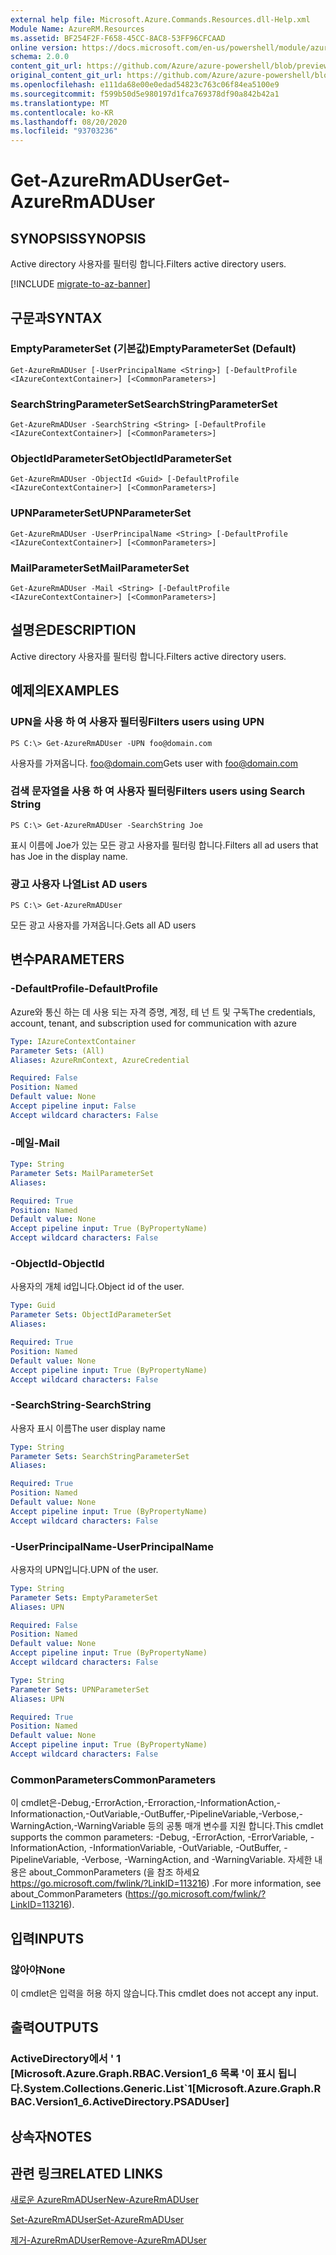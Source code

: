 ```yaml
---
external help file: Microsoft.Azure.Commands.Resources.dll-Help.xml
Module Name: AzureRM.Resources
ms.assetid: BF254F2F-F658-45CC-8AC8-53FF96CFCAAD
online version: https://docs.microsoft.com/en-us/powershell/module/azurerm.resources/get-azurermaduser
schema: 2.0.0
content_git_url: https://github.com/Azure/azure-powershell/blob/preview/src/ResourceManager/Resources/Commands.Resources/help/Get-AzureRmADUser.md
original_content_git_url: https://github.com/Azure/azure-powershell/blob/preview/src/ResourceManager/Resources/Commands.Resources/help/Get-AzureRmADUser.md
ms.openlocfilehash: e111da68e00e0edad54823c763c06f84ea5100e9
ms.sourcegitcommit: f599b50d5e980197d1fca769378df90a842b42a1
ms.translationtype: MT
ms.contentlocale: ko-KR
ms.lasthandoff: 08/20/2020
ms.locfileid: "93703236"
---
```

# <span data-ttu-id="17ffa-101">Get-AzureRmADUser</span><span class="sxs-lookup"><span data-stu-id="17ffa-101">Get-AzureRmADUser</span></span>

## <span data-ttu-id="17ffa-102">SYNOPSIS</span><span class="sxs-lookup"><span data-stu-id="17ffa-102">SYNOPSIS</span></span>
<span data-ttu-id="17ffa-103">Active directory 사용자를 필터링 합니다.</span><span class="sxs-lookup"><span data-stu-id="17ffa-103">Filters active directory users.</span></span>

[!INCLUDE [migrate-to-az-banner](../../includes/migrate-to-az-banner.md)]

## <span data-ttu-id="17ffa-104">구문과</span><span class="sxs-lookup"><span data-stu-id="17ffa-104">SYNTAX</span></span>

### <span data-ttu-id="17ffa-105">EmptyParameterSet (기본값)</span><span class="sxs-lookup"><span data-stu-id="17ffa-105">EmptyParameterSet (Default)</span></span>
```
Get-AzureRmADUser [-UserPrincipalName <String>] [-DefaultProfile <IAzureContextContainer>] [<CommonParameters>]
```

### <span data-ttu-id="17ffa-106">SearchStringParameterSet</span><span class="sxs-lookup"><span data-stu-id="17ffa-106">SearchStringParameterSet</span></span>
```
Get-AzureRmADUser -SearchString <String> [-DefaultProfile <IAzureContextContainer>] [<CommonParameters>]
```

### <span data-ttu-id="17ffa-107">ObjectIdParameterSet</span><span class="sxs-lookup"><span data-stu-id="17ffa-107">ObjectIdParameterSet</span></span>
```
Get-AzureRmADUser -ObjectId <Guid> [-DefaultProfile <IAzureContextContainer>] [<CommonParameters>]
```

### <span data-ttu-id="17ffa-108">UPNParameterSet</span><span class="sxs-lookup"><span data-stu-id="17ffa-108">UPNParameterSet</span></span>
```
Get-AzureRmADUser -UserPrincipalName <String> [-DefaultProfile <IAzureContextContainer>] [<CommonParameters>]
```

### <span data-ttu-id="17ffa-109">MailParameterSet</span><span class="sxs-lookup"><span data-stu-id="17ffa-109">MailParameterSet</span></span>
```
Get-AzureRmADUser -Mail <String> [-DefaultProfile <IAzureContextContainer>] [<CommonParameters>]
```

## <span data-ttu-id="17ffa-110">설명은</span><span class="sxs-lookup"><span data-stu-id="17ffa-110">DESCRIPTION</span></span>
<span data-ttu-id="17ffa-111">Active directory 사용자를 필터링 합니다.</span><span class="sxs-lookup"><span data-stu-id="17ffa-111">Filters active directory users.</span></span>

## <span data-ttu-id="17ffa-112">예제의</span><span class="sxs-lookup"><span data-stu-id="17ffa-112">EXAMPLES</span></span>

### <span data-ttu-id="17ffa-113">UPN을 사용 하 여 사용자 필터링</span><span class="sxs-lookup"><span data-stu-id="17ffa-113">Filters users using UPN</span></span>
```
PS C:\> Get-AzureRmADUser -UPN foo@domain.com
```

<span data-ttu-id="17ffa-114">사용자를 가져옵니다. foo@domain.com</span><span class="sxs-lookup"><span data-stu-id="17ffa-114">Gets user with foo@domain.com</span></span>

### <span data-ttu-id="17ffa-115">검색 문자열을 사용 하 여 사용자 필터링</span><span class="sxs-lookup"><span data-stu-id="17ffa-115">Filters users using Search String</span></span>
```
PS C:\> Get-AzureRmADUser -SearchString Joe
```

<span data-ttu-id="17ffa-116">표시 이름에 Joe가 있는 모든 광고 사용자를 필터링 합니다.</span><span class="sxs-lookup"><span data-stu-id="17ffa-116">Filters all ad users that has Joe in the display name.</span></span>

### <span data-ttu-id="17ffa-117">광고 사용자 나열</span><span class="sxs-lookup"><span data-stu-id="17ffa-117">List AD users</span></span>
```
PS C:\> Get-AzureRmADUser
```

<span data-ttu-id="17ffa-118">모든 광고 사용자를 가져옵니다.</span><span class="sxs-lookup"><span data-stu-id="17ffa-118">Gets all AD users</span></span>

## <span data-ttu-id="17ffa-119">변수</span><span class="sxs-lookup"><span data-stu-id="17ffa-119">PARAMETERS</span></span>

### <span data-ttu-id="17ffa-120">-DefaultProfile</span><span class="sxs-lookup"><span data-stu-id="17ffa-120">-DefaultProfile</span></span>
<span data-ttu-id="17ffa-121">Azure와 통신 하는 데 사용 되는 자격 증명, 계정, 테 넌 트 및 구독</span><span class="sxs-lookup"><span data-stu-id="17ffa-121">The credentials, account, tenant, and subscription used for communication with azure</span></span>

```yaml
Type: IAzureContextContainer
Parameter Sets: (All)
Aliases: AzureRmContext, AzureCredential

Required: False
Position: Named
Default value: None
Accept pipeline input: False
Accept wildcard characters: False
```

### <span data-ttu-id="17ffa-122">-메일</span><span class="sxs-lookup"><span data-stu-id="17ffa-122">-Mail</span></span>
```yaml
Type: String
Parameter Sets: MailParameterSet
Aliases:

Required: True
Position: Named
Default value: None
Accept pipeline input: True (ByPropertyName)
Accept wildcard characters: False
```

### <span data-ttu-id="17ffa-123">-ObjectId</span><span class="sxs-lookup"><span data-stu-id="17ffa-123">-ObjectId</span></span>
<span data-ttu-id="17ffa-124">사용자의 개체 id입니다.</span><span class="sxs-lookup"><span data-stu-id="17ffa-124">Object id of the user.</span></span>

```yaml
Type: Guid
Parameter Sets: ObjectIdParameterSet
Aliases:

Required: True
Position: Named
Default value: None
Accept pipeline input: True (ByPropertyName)
Accept wildcard characters: False
```

### <span data-ttu-id="17ffa-125">-SearchString</span><span class="sxs-lookup"><span data-stu-id="17ffa-125">-SearchString</span></span>
<span data-ttu-id="17ffa-126">사용자 표시 이름</span><span class="sxs-lookup"><span data-stu-id="17ffa-126">The user display name</span></span>

```yaml
Type: String
Parameter Sets: SearchStringParameterSet
Aliases:

Required: True
Position: Named
Default value: None
Accept pipeline input: True (ByPropertyName)
Accept wildcard characters: False
```

### <span data-ttu-id="17ffa-127">-UserPrincipalName</span><span class="sxs-lookup"><span data-stu-id="17ffa-127">-UserPrincipalName</span></span>
<span data-ttu-id="17ffa-128">사용자의 UPN입니다.</span><span class="sxs-lookup"><span data-stu-id="17ffa-128">UPN of the user.</span></span>

```yaml
Type: String
Parameter Sets: EmptyParameterSet
Aliases: UPN

Required: False
Position: Named
Default value: None
Accept pipeline input: True (ByPropertyName)
Accept wildcard characters: False
```

```yaml
Type: String
Parameter Sets: UPNParameterSet
Aliases: UPN

Required: True
Position: Named
Default value: None
Accept pipeline input: True (ByPropertyName)
Accept wildcard characters: False
```

### <span data-ttu-id="17ffa-129">CommonParameters</span><span class="sxs-lookup"><span data-stu-id="17ffa-129">CommonParameters</span></span>
<span data-ttu-id="17ffa-130">이 cmdlet은-Debug,-ErrorAction,-Erroraction,-InformationAction,-Informationaction,-OutVariable,-OutBuffer,-PipelineVariable,-Verbose,-WarningAction,-WarningVariable 등의 공통 매개 변수를 지원 합니다.</span><span class="sxs-lookup"><span data-stu-id="17ffa-130">This cmdlet supports the common parameters: -Debug, -ErrorAction, -ErrorVariable, -InformationAction, -InformationVariable, -OutVariable, -OutBuffer, -PipelineVariable, -Verbose, -WarningAction, and -WarningVariable.</span></span> <span data-ttu-id="17ffa-131">자세한 내용은 about_CommonParameters (을 참조 하세요 https://go.microsoft.com/fwlink/?LinkID=113216) .</span><span class="sxs-lookup"><span data-stu-id="17ffa-131">For more information, see about_CommonParameters (https://go.microsoft.com/fwlink/?LinkID=113216).</span></span>

## <span data-ttu-id="17ffa-132">입력</span><span class="sxs-lookup"><span data-stu-id="17ffa-132">INPUTS</span></span>

### <span data-ttu-id="17ffa-133">않아야</span><span class="sxs-lookup"><span data-stu-id="17ffa-133">None</span></span>
<span data-ttu-id="17ffa-134">이 cmdlet은 입력을 허용 하지 않습니다.</span><span class="sxs-lookup"><span data-stu-id="17ffa-134">This cmdlet does not accept any input.</span></span>

## <span data-ttu-id="17ffa-135">출력</span><span class="sxs-lookup"><span data-stu-id="17ffa-135">OUTPUTS</span></span>

### <span data-ttu-id="17ffa-136">ActiveDirectory에서 ' 1 [Microsoft.Azure.Graph.RBAC.Version1_6 목록 '이 표시 됩니다.</span><span class="sxs-lookup"><span data-stu-id="17ffa-136">System.Collections.Generic.List\`1[Microsoft.Azure.Graph.RBAC.Version1_6.ActiveDirectory.PSADUser]</span></span>

## <span data-ttu-id="17ffa-137">상속자</span><span class="sxs-lookup"><span data-stu-id="17ffa-137">NOTES</span></span>

## <span data-ttu-id="17ffa-138">관련 링크</span><span class="sxs-lookup"><span data-stu-id="17ffa-138">RELATED LINKS</span></span>

[<span data-ttu-id="17ffa-139">새로운 AzureRmADUser</span><span class="sxs-lookup"><span data-stu-id="17ffa-139">New-AzureRmADUser</span></span>](./New-AzureRmADUser.md)

[<span data-ttu-id="17ffa-140">Set-AzureRmADUser</span><span class="sxs-lookup"><span data-stu-id="17ffa-140">Set-AzureRmADUser</span></span>](./Set-AzureRmADUser.md)

[<span data-ttu-id="17ffa-141">제거-AzureRmADUser</span><span class="sxs-lookup"><span data-stu-id="17ffa-141">Remove-AzureRmADUser</span></span>](./Remove-AzureRmADUser.md)


